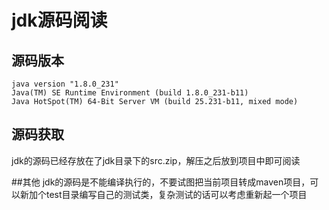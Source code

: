 # jdk源码阅读

## 源码版本

```
java version "1.8.0_231"
Java(TM) SE Runtime Environment (build 1.8.0_231-b11)
Java HotSpot(TM) 64-Bit Server VM (build 25.231-b11, mixed mode)
```
## 源码获取
jdk的源码已经存放在了jdk目录下的src.zip，解压之后放到项目中即可阅读

##其他
jdk的源码是不能编译执行的，不要试图把当前项目转成maven项目，可以新加个test目录编写自己的测试类，复杂测试的话可以考虑重新起一个项目



